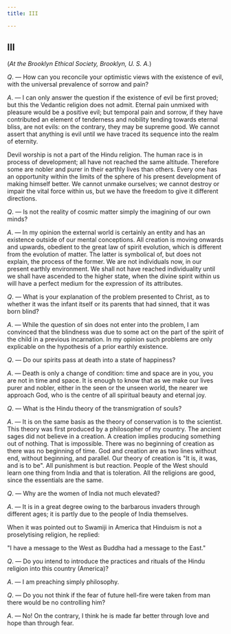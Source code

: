 ```yaml
---
title: III

---
```





  

## III

(*At the Brooklyn Ethical Society, Brooklyn, U. S. A.*)

*Q*. — How can you reconcile your optimistic views with the existence of
evil, with the universal prevalence of sorrow and pain?

*A*. — I can only answer the question if the existence of evil be first
proved; but this the Vedantic religion does not admit. Eternal pain
unmixed with pleasure would be a positive evil; but temporal pain and
sorrow, if they have contributed an element of tenderness and nobility
tending towards eternal bliss, are not evils: on the contrary, they may
be supreme good. We cannot assert that anything is evil until we have
traced its sequence into the realm of eternity.

Devil worship is not a part of the Hindu religion. The human race is in
process of development; all have not reached the same altitude.
Therefore some are nobler and purer in their earthly lives than others.
Every one has an opportunity within the limits of the sphere of his
present development of making himself better. We cannot unmake
ourselves; we cannot destroy or impair the vital force within us, but we
have the freedom to give it different directions.

*Q*. — Is not the reality of cosmic matter simply the imagining of our
own minds?

*A*. — In my opinion the external world is certainly an entity and has
an existence outside of our mental conceptions. All creation is moving
onwards and upwards, obedient to the great law of spirit evolution,
which is different from the evolution of matter. The latter is
symbolical of, but does not explain, the process of the former. We are
not individuals now, in our present earthly environment. We shall not
have reached individuality until we shall have ascended to the higher
state, when the divine spirit within us will have a perfect medium for
the expression of its attributes.

*Q*. — What is your explanation of the problem presented to Christ, as
to whether it was the infant itself or its parents that had sinned, that
it was born blind?

*A*. — While the question of sin does not enter into the problem, I am
convinced that the blindness was due to some act on the part of the
spirit of the child in a previous incarnation. In my opinion such
problems are only explicable on the hypothesis of a prior earthly
existence.

*Q*. — Do our spirits pass at death into a state of happiness?

*A*. — Death is only a change of condition: time and space are in you,
you are not in time and space. It is enough to know that as we make our
lives purer and nobler, either in the seen or the unseen world, the
nearer we approach God, who is the centre of all spiritual beauty and
eternal joy.

*Q*. — What is the Hindu theory of the transmigration of souls?

*A*. — It is on the same basis as the theory of conservation is to the
scientist. This theory was first produced by a philosopher of my
country. The ancient sages did not believe in a creation. A creation
implies producing something out of nothing. That is impossible. There
was no beginning of creation as there was no beginning of time. God and
creation are as two lines without end, without beginning, and parallel.
Our theory of creation is "It is, it was, and is to be". All punishment
is but reaction. People of the West should learn one thing from India
and that is toleration. All the religions are good, since the essentials
are the same.

*Q*. — Why are the women of India not much elevated?

*A*. — It is in a great degree owing to the barbarous invaders through
different ages; it is partly due to the people of India themselves.

When it was pointed out to Swamiji in America that Hinduism is not a
proselytising religion, he replied:

"I have a message to the West as Buddha had a message to the East."

*Q*. — Do you intend to introduce the practices and rituals of the Hindu
religion into this country (America)?

*A*. — I am preaching simply philosophy.

*Q*. — Do you not think if the fear of future hell-fire were taken from
man there would be no controlling him?

*A*. — No! On the contrary, I think he is made far better through love
and hope than through fear.


